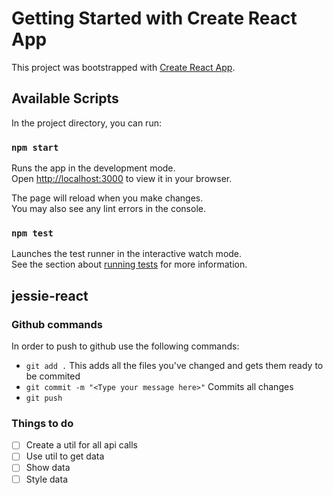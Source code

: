 # Getting Started with Create React App

This project was bootstrapped with [Create React App](https://github.com/facebook/create-react-app).

## Available Scripts

In the project directory, you can run:

### `npm start`

Runs the app in the development mode.\
Open [http://localhost:3000](http://localhost:3000) to view it in your browser.

The page will reload when you make changes.\
You may also see any lint errors in the console.

### `npm test`

Launches the test runner in the interactive watch mode.\
See the section about [running tests](https://facebook.github.io/create-react-app/docs/running-tests) for more information.

## jessie-react

### Github commands

In order to push to github use the following commands:

- `git add .` This adds all the files you've changed and gets them ready to be commited
- `git commit -m "<Type your message here>"` Commits all changes
- `git push`

### Things to do

- [ ] Create a util for all api calls
- [ ] Use util to get data
- [ ] Show data
- [ ] Style data
